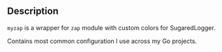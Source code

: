 ## Description

`myzap` is a wrapper for `zap` module with custom colors for SugaredLogger.

Contains most common configuration I use across my Go projects.
